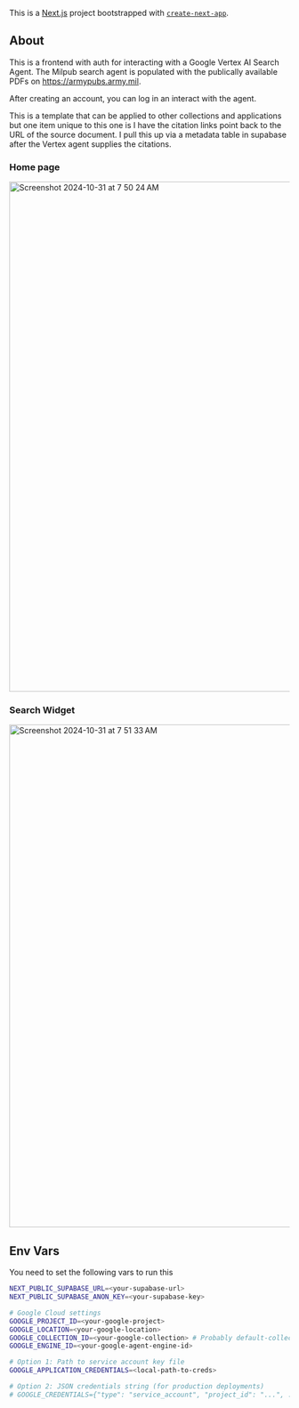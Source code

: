 This is a [Next.js](https://nextjs.org) project bootstrapped with [`create-next-app`](https://nextjs.org/docs/app/api-reference/cli/create-next-app).

## About
This is a frontend with auth for interacting with a Google Vertex AI Search Agent. 
The Milpub search agent is populated with the publically available PDFs on https://armypubs.army.mil. 

After creating an account, you can log in an interact with the agent. 

This is a template that can be applied to other collections and applications but one item unique to this one is I have the citation links point back to the URL of the source document. I pull this up via a metadata table in supabase after the Vertex agent supplies the citations. 

### Home page
<img width="917" alt="Screenshot 2024-10-31 at 7 50 24 AM" src="https://github.com/user-attachments/assets/d95ede7f-66ef-4cd6-924d-e9584b4b8183">

### Search Widget
<img width="904" alt="Screenshot 2024-10-31 at 7 51 33 AM" src="https://github.com/user-attachments/assets/a77595c8-2d66-451f-a5e8-3f9e5ef81edc">


## Env Vars
You need to set the following vars to run this

```bash
NEXT_PUBLIC_SUPABASE_URL=<your-supabase-url>
NEXT_PUBLIC_SUPABASE_ANON_KEY=<your-supabase-key>

# Google Cloud settings
GOOGLE_PROJECT_ID=<your-google-project>
GOOGLE_LOCATION=<your-google-location>
GOOGLE_COLLECTION_ID=<your-google-collection> # Probably default-collection
GOOGLE_ENGINE_ID=<your-google-agent-engine-id>

# Option 1: Path to service account key file
GOOGLE_APPLICATION_CREDENTIALS=<local-path-to-creds>

# Option 2: JSON credentials string (for production deployments)
# GOOGLE_CREDENTIALS={"type": "service_account", "project_id": "...", ...}
```

